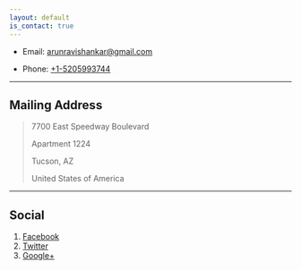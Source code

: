 ```yaml
---
layout: default
is_contact: true
---
```


* Email: [arunravishankar@gmail.com](mailto:arunravishankar@gmail.com)

* Phone: [+1-5205993744](tel:+1-5205993744)

---

## Mailing Address

> 7700 East Speedway Boulevard
>
> Apartment 1224
>
> Tucson, AZ
>
> United States of America

---

## Social

1. [Facebook](#)
2. [Twitter](#)
3. [Google+](#)
